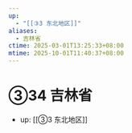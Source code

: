 ```yaml
---
up:
  - "[[③3 东北地区]]"
aliases:
  - 吉林省
ctime: 2025-03-01T13:25:33+08:00
mtime: 2025-10-01T11:40:37+08:00
---
```


# ③34 吉林省

- up: [[③3 东北地区]]
